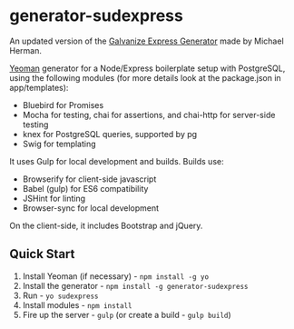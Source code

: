 # generator-sudexpress

An updated version of the [Galvanize Express Generator](https://www.npmjs.com/package/generator-galvanize-express) made by Michael Herman.

[Yeoman](http://yeoman.io) generator for a Node/Express boilerplate setup with PostgreSQL, using the following modules (for more details look at the package.json in app/templates):

* Bluebird for Promises
* Mocha for testing, chai for assertions, and chai-http for server-side testing
* knex for PostgreSQL queries, supported by pg
* Swig for templating

It uses Gulp for local development and builds. Builds use:
* Browserify for client-side javascript
* Babel (gulp) for ES6 compatibility
* JSHint for linting
* Browser-sync for local development

On the client-side, it includes Bootstrap and jQuery.


## Quick Start

1. Install Yeoman (if necessary) - `npm install -g yo`
1. Install the generator - `npm install -g generator-sudexpress`
1. Run - `yo sudexpress`
1. Install modules - `npm install`
1. Fire up the server - `gulp` (or create a build - `gulp build`)

